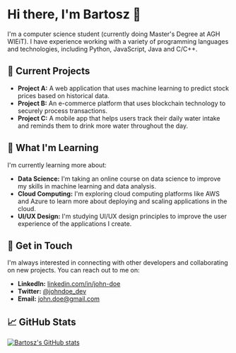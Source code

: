 # Hi there, I'm Bartosz 👋

I'm a computer science student (currently doing Master's Degree at AGH WIEiT). I have experience working with a variety of programming languages and technologies, including Python, JavaScript, Java and C/C++.

## 🔭 Current Projects

- **Project A:** A web application that uses machine learning to predict stock prices based on historical data.
- **Project B:** An e-commerce platform that uses blockchain technology to securely process transactions.
- **Project C:** A mobile app that helps users track their daily water intake and reminds them to drink more water throughout the day.

## 🌱 What I'm Learning

I'm currently learning more about:

- **Data Science:** I'm taking an online course on data science to improve my skills in machine learning and data analysis.
- **Cloud Computing:** I'm exploring cloud computing platforms like AWS and Azure to learn more about deploying and scaling applications in the cloud.
- **UI/UX Design:** I'm studying UI/UX design principles to improve the user experience of the applications I create.

## 💬 Get in Touch

I'm always interested in connecting with other developers and collaborating on new projects. You can reach out to me on:

- **LinkedIn:** [linkedin.com/in/john-doe](https://www.linkedin.com/in/john-doe/)
- **Twitter:** [@johndoe_dev](https://twitter.com/johndoe_dev)
- **Email:** john.doe@gmail.com

## 📈 GitHub Stats

[![Bartosz's GitHub stats](https://github-readme-stats.vercel.app/api?username=bszlacht)](https://github.com/bszlacht/github-readme-stats)

